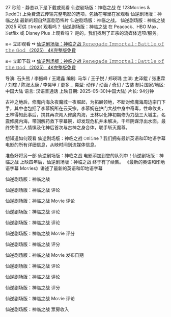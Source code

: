 27 秒前 - 静态以下是下载或观看 仙逆剧场版：神临之战 在 123Mo𝚟ies & 𝚁edd𝙸t 上免费流式传输完整电影的选项，包括在哪里在家观看 仙逆剧场版：神临之战 最新的超自然喜剧恐怖片 仙逆剧场版：神临之战。 仙逆剧场版：神临之战 2025 可供 𝚂trea𝙼 观看吗？ 仙逆剧场版：神临之战 在 Peacock、HBO Max、𝙽etflix 或 Disney Plus 上观看吗？ 是的，我们找到了正宗的流媒体选项/服务。

 ⧆⟢ 立即观看 ➺ [仙逆剧场版：神临之战 𝚁𝚎𝚗𝚎𝚐𝚊𝚍𝚎 𝙸𝚖𝚖𝚘𝚛𝚝𝚊𝚕 : 𝙱𝚊𝚝𝚝𝚕𝚎 𝚘𝚏 𝚝𝚑𝚎 𝙶𝚘𝚍 （2025） 4K完整版免費](https://in-bookmarkshow-action-m0vie.blogspot.com/2025/05/renegade-immortal-battle-of-god-full.html)

 ⧆⟢ 立即下载 ➺ [仙逆剧场版：神临之战 𝚁𝚎𝚗𝚎𝚐𝚊𝚍𝚎 𝙸𝚖𝚖𝚘𝚛𝚝𝚊𝚕 : 𝙱𝚊𝚝𝚝𝚕𝚎 𝚘𝚏 𝚝𝚑𝚎 𝙶𝚘𝚍 （2025） 4K完整版免費](https://in-bookmarkshow-action-m0vie.blogspot.com/2025/05/renegade-immortal-battle-of-god-full.html)

导演: 石头熊 / 李振峰 / 王建鑫
编剧: 马华 / 王子悦 / 郑瑛璐
主演: 史泽鲲 / 张惠霖 / 刘琮 / 陈张太康 / 李昊甲 / 更多...
类型: 动作 / 动画 / 奇幻 / 古装
制片国家/地区: 中国大陆
语言: 汉语普通话
上映日期: 2025-05-30(中国大陆)
片长: 94分钟

古神之地后，修魔内海永夜魔城一夜崛起，为拓展领地，不断对修魔海周边宗门下手，其中也包括了李慕婉所在云天宗。李慕婉在护门大战中身中奇毒，性命攸关，王林得知此事后，携其再次闯入修魔内海，王林以化神初期修为力战三大城主，名震修魔内海，带回解药救下李幕婉，却发现危机并未解决，千年阴谋浮出水面。最终凭借二人情愫及化神后首次与古神之身合体，联手斩灭魔尊。

想知道如何观看 仙逆剧场版：神临之战 𝙾nl𝚒ne？我们拥有最新英语和印地语字幕电影的所有详细信息，从映时间到流媒体信息。

准备好将另一部 仙逆剧场版：神临之战 电影添加到您的队列中！仙逆剧场版：神临之战 上映四年后，仙逆剧场版：神临之战 终于有了续集。 《最新的英语和印地语字幕 Mo𝚟ies》讲述了最新的英语和印地语字幕

仙逆剧场版：神临之战

仙逆剧场版：神临之战 评论

仙逆剧场版：神临之战 Mo𝚟ie 评论

仙逆剧场版：神临之战 评论

仙逆剧场版：神临之战 评论

仙逆剧场版：神临之战 Mo𝚟ie 评分

仙逆剧场版：神临之战 评分

仙逆剧场版：神临之战 Mo𝚟ie 发布日期

仙逆剧场版：神临之战 评论

仙逆剧场版：神临之战 评论

仙逆剧场版：神临之战 评分

仙逆剧场版：神临之战 Mo𝚟ie 评论

仙逆剧场版：神临之战 票房收入
